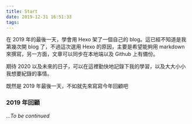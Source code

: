 ```yaml
---
title: Start
date: 2019-12-31 16:51:33
tags:
---
```


在 2019 年的最後一天，學會用 Hexo 架了一個自己的 blog。這已經不知道是我第幾次開 blog 了，不過這次選用 Hexo 的原因，主要是希望能夠用 markdown 來撰寫，另一方面，文章可以同步在本地端以及 Github 上有備份。

期待 2020 以及未來的日子，可以在這裡勤快地記錄下我的學習，以及大大小小我想要紀錄的事情。

既然是 2019 年最後一天，不如就先來寫寫今年回顧吧

### 2019 年回顧

*...To be continued*